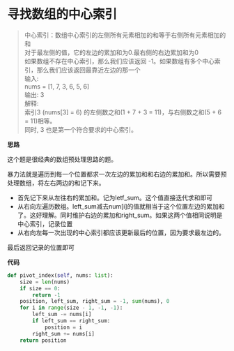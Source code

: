 # 寻找数组的中心索引
> 中心索引：数组中心索引的左侧所有元素相加的和等于右侧所有元素相加的和  
> 对于最左侧的值，它的左边的累加和为0.最右侧的右边累加和为0  
> 如果数组不存在中心索引，那么我们应该返回 -1。如果数组有多个中心索引，那么我们应该返回最靠近左边的那一个  
> 输入:   
nums = [1, 7, 3, 6, 5, 6]  
输出: 3  
解释:   
索引3 (nums[3] = 6) 的左侧数之和(1 + 7 + 3 = 11)，与右侧数之和(5 + 6 = 11)相等。  
同时, 3 也是第一个符合要求的中心索引。  

**思路**

这个题是很经典的数组预处理思路的题。

暴力法就是遍历到每一个位置都求一次左边的累加和和右边的累加和。所以需要预处理数组，将左右两边的和记下来。

- 首先记下来从左往右的累加和。记为letf_sum。这个值直接迭代求和即可
- 从右向左遍历数组。left_sum减去num[i]的值就相当于这个位置左边的累加和了。这好理解。同时维护右边的累加和right_sum。如果这两个值相同说明是中心索引，记录位置
- 从右向左每一次出现的中心索引都应该更新最后的位置，因为要求最左边的。

最后返回记录的位置即可

**代码**

```python
def pivot_index(self, nums: list):
    size = len(nums)
    if size == 0:
        return -1
    position, left_sum, right_sum = -1, sum(nums), 0
    for i in range(size - 1, -1, -1):
        left_sum -= nums[i]
        if left_sum == right_sum:
            position = i
        right_sum += nums[i]
    return position
```